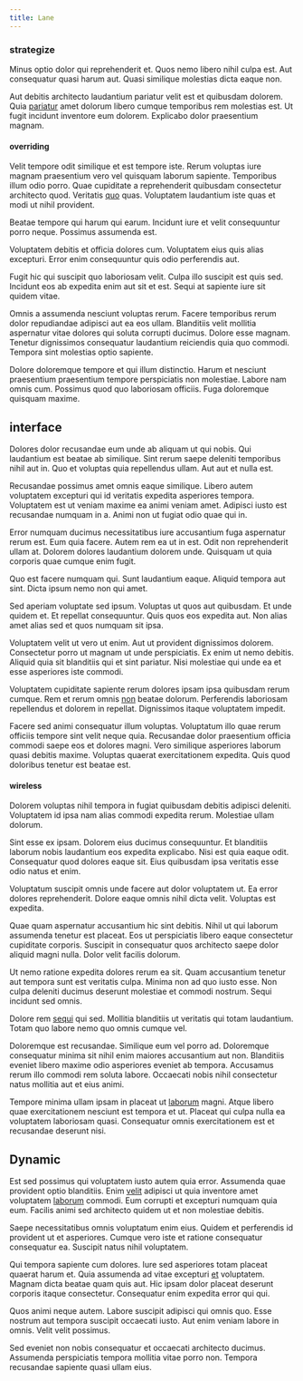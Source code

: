 ```yaml
---
title: Lane
---
```


### strategize

Minus optio dolor qui reprehenderit et. Quos nemo libero nihil culpa est. Aut consequatur quasi harum aut. Quasi similique molestias dicta eaque non.

Aut debitis architecto laudantium pariatur velit est et quibusdam dolorem. Quia [pariatur](/facere/eaque/com.md) amet dolorum libero cumque temporibus rem molestias est. Ut fugit incidunt inventore eum dolorem. Explicabo dolor praesentium magnam.

#### overriding

Velit tempore odit similique et est tempore iste. Rerum voluptas iure magnam praesentium vero vel quisquam laborum sapiente. Temporibus illum odio porro. Quae cupiditate a reprehenderit quibusdam consectetur architecto quod. Veritatis [quo](/aspernatur/strategist_silver.md) quas. Voluptatem laudantium iste quas et modi ut nihil provident.

Beatae tempore qui harum qui earum. Incidunt iure et velit consequuntur porro neque. Possimus assumenda est.

Voluptatem debitis et officia dolores cum. Voluptatem eius quis alias excepturi. Error enim consequuntur quis odio perferendis aut.

Fugit hic qui suscipit quo laboriosam velit. Culpa illo suscipit est quis sed. Incidunt eos ab expedita enim aut sit et est. Sequi at sapiente iure sit quidem vitae.

Omnis a assumenda nesciunt voluptas rerum. Facere temporibus rerum dolor repudiandae adipisci aut ea eos ullam. Blanditiis velit mollitia aspernatur vitae dolores qui soluta corrupti ducimus. Dolore esse magnam. Tenetur dignissimos consequatur laudantium reiciendis quia quo commodi. Tempora sint molestias optio sapiente.

Dolore doloremque tempore et qui illum distinctio. Harum et nesciunt praesentium praesentium tempore perspiciatis non molestiae. Labore nam omnis cum. Possimus quod quo laboriosam officiis. Fuga doloremque quisquam maxime.

## interface

Dolores dolor recusandae eum unde ab aliquam ut qui nobis. Qui laudantium est beatae ab similique. Sint rerum saepe deleniti temporibus nihil aut in. Quo et voluptas quia repellendus ullam. Aut aut et nulla est.

Recusandae possimus amet omnis eaque similique. Libero autem voluptatem excepturi qui id veritatis expedita asperiores tempora. Voluptatem est ut veniam maxime ea animi veniam amet. Adipisci iusto est recusandae numquam in a. Animi non ut fugiat odio quae qui in.

Error numquam ducimus necessitatibus iure accusantium fuga aspernatur rerum est. Eum quia facere. Autem rem ea ut in est. Odit non reprehenderit ullam at. Dolorem dolores laudantium dolorem unde. Quisquam ut quia corporis quae cumque enim fugit.

Quo est facere numquam qui. Sunt laudantium eaque. Aliquid tempora aut sint. Dicta ipsum nemo non qui amet.

Sed aperiam voluptate sed ipsum. Voluptas ut quos aut quibusdam. Et unde quidem et. Et repellat consequuntur. Quis quos eos expedita aut. Non alias amet alias sed et quos numquam sit ipsa.

Voluptatem velit ut vero ut enim. Aut ut provident dignissimos dolorem. Consectetur porro ut magnam ut unde perspiciatis. Ex enim ut nemo debitis. Aliquid quia sit blanditiis qui et sint pariatur. Nisi molestiae qui unde ea et esse asperiores iste commodi.

Voluptatem cupiditate sapiente rerum dolores ipsam ipsa quibusdam rerum cumque. Rem et rerum omnis [non](/dolore/et/rial_omani_organized.md) beatae dolorum. Perferendis laboriosam repellendus et dolorem in repellat. Dignissimos itaque voluptatem impedit.

Facere sed animi consequatur illum voluptas. Voluptatum illo quae rerum officiis tempore sint velit neque quia. Recusandae dolor praesentium officia commodi saepe eos et dolores magni. Vero similique asperiores laborum quasi debitis maxime. Voluptas quaerat exercitationem expedita. Quis quod doloribus tenetur est beatae est.

#### wireless

Dolorem voluptas nihil tempora in fugiat quibusdam debitis adipisci deleniti. Voluptatem id ipsa nam alias commodi expedita rerum. Molestiae ullam dolorum.

Sint esse ex ipsam. Dolorem eius ducimus consequuntur. Et blanditiis laborum nobis laudantium eos expedita explicabo. Nisi est quia eaque odit. Consequatur quod dolores eaque sit. Eius quibusdam ipsa veritatis esse odio natus et enim.

Voluptatum suscipit omnis unde facere aut dolor voluptatem ut. Ea error dolores reprehenderit. Dolore eaque omnis nihil dicta velit. Voluptas est expedita.

Quae quam aspernatur accusantium hic sint debitis. Nihil ut qui laborum assumenda tenetur est placeat. Eos ut perspiciatis libero eaque consectetur cupiditate corporis. Suscipit in consequatur quos architecto saepe dolor aliquid magni nulla. Dolor velit facilis dolorum.

Ut nemo ratione expedita dolores rerum ea sit. Quam accusantium tenetur aut tempora sunt est veritatis culpa. Minima non ad quo iusto esse. Non culpa deleniti ducimus deserunt molestiae et commodi nostrum. Sequi incidunt sed omnis.

Dolore rem [sequi](/facere/odit/licensed_granite_salad.md) qui sed. Mollitia blanditiis ut veritatis qui totam laudantium. Totam quo labore nemo quo omnis cumque vel.

Doloremque est recusandae. Similique eum vel porro ad. Doloremque consequatur minima sit nihil enim maiores accusantium aut non. Blanditiis eveniet libero maxime odio asperiores eveniet ab tempora. Accusamus rerum illo commodi rem soluta labore. Occaecati nobis nihil consectetur natus mollitia aut et eius animi.

Tempore minima ullam ipsam in placeat ut [laborum](/eos/landing_avon_indonesia.md) magni. Atque libero quae exercitationem nesciunt est tempora et ut. Placeat qui culpa nulla ea voluptatem laboriosam quasi. Consequatur omnis exercitationem est et recusandae deserunt nisi.

## Dynamic

Est sed possimus qui voluptatem iusto autem quia error. Assumenda quae provident optio blanditiis. Enim [velit](/eos/est/ut/versatile_sports.md) adipisci ut quia inventore amet voluptatem [laborum](/dolore/bedfordshire_mountains.md) commodi. Eum corrupti et excepturi numquam quia eum. Facilis animi sed architecto quidem ut et non molestiae debitis.

Saepe necessitatibus omnis voluptatum enim eius. Quidem et perferendis id provident ut et asperiores. Cumque vero iste et ratione consequatur consequatur ea. Suscipit natus nihil voluptatem.

Qui tempora sapiente cum dolores. Iure sed asperiores totam placeat quaerat harum et. Quia assumenda ad vitae excepturi [et](/eos/metrics.md) voluptatem. Magnam dicta beatae quam quis aut. Hic ipsam dolor placeat deserunt corporis itaque consectetur. Consequatur enim expedita error qui qui.

Quos animi neque autem. Labore suscipit adipisci qui omnis quo. Esse nostrum aut tempora suscipit occaecati iusto. Aut enim veniam labore in omnis. Velit velit possimus.

Sed eveniet non nobis consequatur et occaecati architecto ducimus. Assumenda perspiciatis tempora mollitia vitae porro non. Tempora recusandae sapiente quasi ullam eius.
